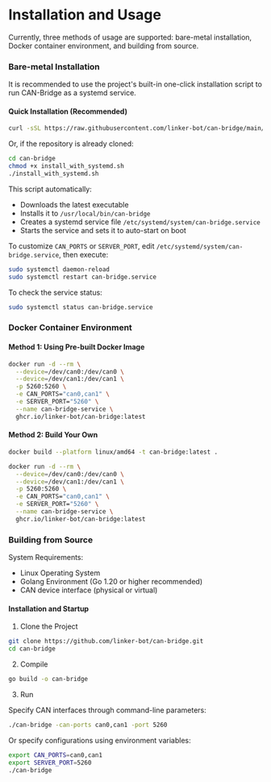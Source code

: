 # Installation and Usage

Currently, three methods of usage are supported: bare-metal installation, Docker container environment, and building from source.

### Bare-metal Installation

It is recommended to use the project's built-in one-click installation script to run CAN-Bridge as a systemd service.

#### Quick Installation (Recommended)

```bash
curl -sSL https://raw.githubusercontent.com/linker-bot/can-bridge/main/install_with_systemd.sh | sudo bash
```

Or, if the repository is already cloned:

```bash
cd can-bridge
chmod +x install_with_systemd.sh
./install_with_systemd.sh
```

This script automatically:

* Downloads the latest executable
* Installs it to `/usr/local/bin/can-bridge`
* Creates a systemd service file `/etc/systemd/system/can-bridge.service`
* Starts the service and sets it to auto-start on boot

To customize `CAN_PORTS` or `SERVER_PORT`, edit `/etc/systemd/system/can-bridge.service`, then execute:

```bash
sudo systemctl daemon-reload
sudo systemctl restart can-bridge.service
```

To check the service status:

```bash
sudo systemctl status can-bridge.service
```

### Docker Container Environment

#### Method 1: Using Pre-built Docker Image

```bash
docker run -d --rm \
  --device=/dev/can0:/dev/can0 \
  --device=/dev/can1:/dev/can1 \
  -p 5260:5260 \
  -e CAN_PORTS="can0,can1" \
  -e SERVER_PORT="5260" \
  --name can-bridge-service \
  ghcr.io/linker-bot/can-bridge:latest
```

#### Method 2: Build Your Own

```bash
docker build --platform linux/amd64 -t can-bridge:latest .
```

```bash
docker run -d --rm \
  --device=/dev/can0:/dev/can0 \
  --device=/dev/can1:/dev/can1 \
  -p 5260:5260 \
  -e CAN_PORTS="can0,can1" \
  -e SERVER_PORT="5260" \
  --name can-bridge-service \
  ghcr.io/linker-bot/can-bridge:latest
```

### Building from Source

System Requirements:

* Linux Operating System
* Golang Environment (Go 1.20 or higher recommended)
* CAN device interface (physical or virtual)

#### Installation and Startup

1. Clone the Project

```bash
git clone https://github.com/linker-bot/can-bridge.git
cd can-bridge
```

2. Compile

```bash
go build -o can-bridge
```

3. Run

Specify CAN interfaces through command-line parameters:

```bash
./can-bridge -can-ports can0,can1 -port 5260
```

Or specify configurations using environment variables:

```bash
export CAN_PORTS=can0,can1
export SERVER_PORT=5260
./can-bridge
```
